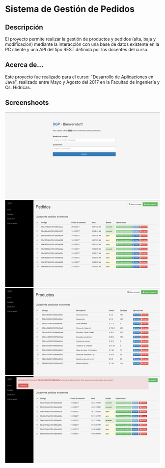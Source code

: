 # Sistema de Gestión de Pedidos

## Descripción
El proyecto permite realizar la gestión de productos y pedidos (alta, baja y modificacion) mediante la interacción con una base de datos existente en la PC cliente y una API del tipo  REST definida por los docentes del curso. 

## Acerca de...
Este proyecto fue realizado para el curso: "Desarrollo de Aplicaciones en Java", realizado entre Mayo y Agosto del 2017 en la Facultad de Ingeniería y Cs. Hídricas.

## Screenshoots
![captura 2](https://github.com/emiliano-sangoi/sistema-stock/blob/master/screenshoot/sgp_screenshot_login.png)
![captura 1](https://github.com/emiliano-sangoi/sistema-stock/blob/master/screenshoot/sgp_screenshot_pedidos.png)
![captura 3](https://github.com/emiliano-sangoi/sistema-stock/blob/master/screenshoot/sgp_screenshot_productos.png)
![captura 4](https://github.com/emiliano-sangoi/sistema-stock/blob/master/screenshoot/sgp_screenshot_pedidos_warning.png)
